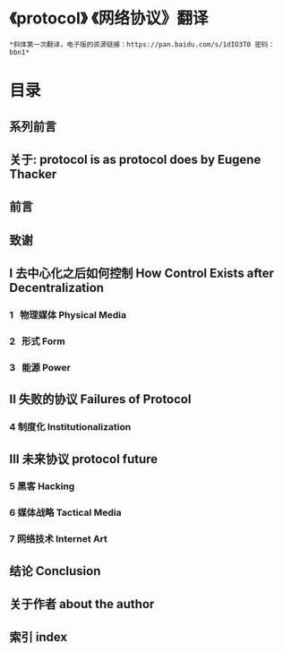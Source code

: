 # 《protocol》  《网络协议》翻译
`*斜体第一次翻译，电子版的资源链接：https://pan.baidu.com/s/1dIO3T0 密码：bbn1*`
# 目录
## 系列前言
## 关于: protocol is as protocol does by Eugene Thacker
## 前言
## 致谢
## I  去中心化之后如何控制  How Control Exists after Decentralization
### 1   物理媒体  Physical Media
### 2   形式  Form 
### 3   能源  Power
## II 失败的协议 Failures of Protocol 
### 4 制度化 Institutionalization
## III 未来协议 protocol future
### 5 黑客  Hacking
### 6 媒体战略  Tactical Media
### 7 网络技术  Internet Art
## 结论 Conclusion
## 关于作者 about the author
## 索引 index
